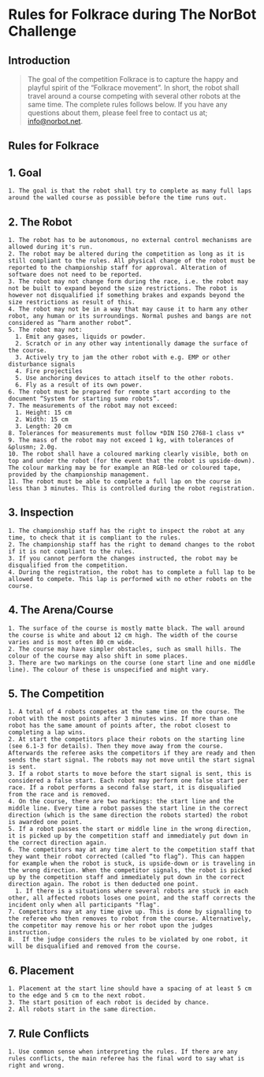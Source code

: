 # Rules for Folkrace during The NorBot Challenge

## Introduction
>The goal of the competition Folkrace is to capture the happy and playful spirit of the “Folkrace movement”. In short, the robot shall travel around a course competing with several other robots at the same time.
The complete rules follows below. If you have any questions about them, please feel free to contact us at; info@norbot.net.

## Rules for Folkrace

## 1. Goal
    1. The goal is that the robot shall try to complete as many full laps around the walled course as possible before the time runs out.

## 2. The Robot
    1. The robot has to be autonomous, no external control mechanisms are allowed during it's run.
    2. The robot may be altered during the competition as long as it is still compliant to the rules. All physical change of the robot must be reported to the championship staff for approval. Alteration of software does not need to be reported.
    3. The robot may not change form during the race, i.e. the robot may not be built to expand beyond the size restrictions. The robot is however not disqualified if something brakes and expands beyond the size restrictions as result of this.
    4. The robot may not be in a way that may cause it to harm any other robot, any human or its surroundings. Normal pushes and bangs are not considered as “harm another robot”.
    5. The robot may not:
      1. Emit any gases, liquids or powder.
      2. Scratch or in any other way intentionally damage the surface of the course.
      3. Actively try to jam the other robot with e.g. EMP or other disturbance signals
      4. Fire projectiles
      5. Use anchoring devices to attach itself to the other robots.
      6. Fly as a result of its own power.
    6. The robot must be prepared for remote start according to the document “System for starting sumo robots”.
    7. The measurements of the robot may not exceed:
      1. Height: 15 cm
      2. Width: 15 cm
      3. Length: 20 cm
    8. Tolerances for measurements must follow *DIN ISO 2768-1 class v*
    9. The mass of the robot may not exceed 1 kg, with tolerances of &plusmn; 2.0g.
    10. The robot shall have a coloured marking clearly visible, both on top and under the robot (for the event that the robot is upside-down). The colour marking may be for example an RGB-led or coloured tape, provided by the championship management.
    11. The robot must be able to complete a full lap on the course in less than 3 minutes. This is controlled during the robot registration.


## 3. Inspection
    1. The championship staff has the right to inspect the robot at any time, to check that it is compliant to the rules.
    2. The championship staff has the right to demand changes to the robot if it is not compliant to the rules.
    3. If you cannot perform the changes instructed, the robot may be disqualified from the competition.
    4. During the registration, the robot has to complete a full lap to be allowed to compete. This lap is performed with no other robots on the course.

## 4. The Arena/Course
    1. The surface of the course is mostly matte black. The wall around the course is white and about 12 cm high. The width of the course varies and is most often 80 cm wide.
    2. The course may have simpler obstacles, such as small hills. The colour of the course may also shift in some places.
    3. There are two markings on the course (one start line and one middle line). The colour of these is unspecified and might vary.

## 5. The Competition
    1. A total of 4 robots competes at the same time on the course. The robot with the most points after 3 minutes wins. If more than one robot has the same amount of points after, the robot closest to completing a lap wins.
    2. At start the competitors place their robots on the starting line (see 6.1-3 for details). Then they move away from the course. Afterwards the referee asks the competitors if they are ready and then sends the start signal. The robots may not move until the start signal is sent.
    3. If a robot starts to move before the start signal is sent, this is considered a false start. Each robot may perform one false start per race. If a robot performs a second false start, it is disqualified from the race and is removed.
    4. On the course, there are two markings: the start line and the middle line. Every time a robot passes the start line in the correct direction (which is the same direction the robots started) the robot is awarded one point.
    5. If a robot passes the start or middle line in the wrong direction, it is picked up by the competition staff and immediately put down in the correct direction again.
    6. The competitors may at any time alert to the competition staff that they want their robot corrected (called “to flag”). This can happen for example when the robot is stuck, is upside-down or is traveling in the wrong direction. When the competitor signals, the robot is picked up by the competition staff and immediately put down in the correct direction again. The robot is then deducted one point.
      1. If there is a situations where several robots are stuck in each other, all affected robots loses one point, and the staff corrects the incident only when all participants "flag".
    7. Competitors may at any time give up. This is done by signalling to the referee who then removes to robot from the course. Alternatively, the competitor may remove his or her robot upon the judges instruction.
    8.  If the judge considers the rules to be violated by one robot, it will be disqualified and removed from the course.

## 6. Placement
    1. Placement at the start line should have a spacing of at least 5 cm to the edge and 5 cm to the next robot.
    3. The start position of each robot is decided by chance.
    2. All robots start in the same direction.

## 7. Rule Conflicts
    1. Use common sense when interpreting the rules. If there are any rules conflicts, the main referee has the final word to say what is right and wrong.
